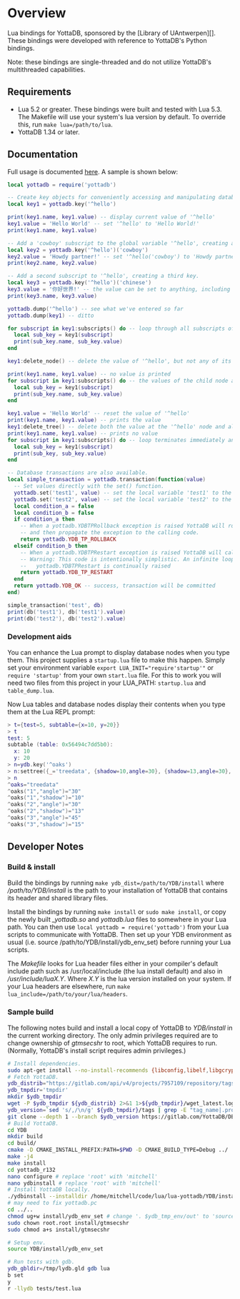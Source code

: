 # Overview

Lua bindings for YottaDB, sponsored by the [Library of UAntwerpen][]. These bindings were developed with reference to YottaDB's Python bindings.

Note: these bindings are single-threaded and do not utilize YottaDB's multithreaded capabilities.

## Requirements

* Lua 5.2 or greater. These bindings were built and tested with Lua 5.3. The Makefile will use
  your system's lua version by default. To override this, run `make lua=/path/to/lua`.
* YottaDB 1.34 or later.

## Documentation

Full usage is documented [here](docs/yottadb.html). A sample is shown below:

```lua
local yottadb = require('yottadb')

-- Create key objects for conveniently accessing and manipulating database nodes.
local key1 = yottadb.key('^hello')

print(key1.name, key1.value) -- display current value of '^hello'
key1.value = 'Hello World' -- set '^hello' to 'Hello World!'
print(key1.name, key1.value)

-- Add a 'cowboy' subscript to the global variable '^hello', creating a new key.
local key2 = yottadb.key('^hello')('cowboy')
key2.value = 'Howdy partner!' -- set '^hello('cowboy') to 'Howdy partner!'
print(key2.name, key2.value)

-- Add a second subscript to '^hello', creating a third key.
local key3 = yottadb.key('^hello')('chinese')
key3.value = '你好世界!' -- the value can be set to anything, including UTF-8
print(key3.name, key3.value)

yottadb.dump('^hello') -- see what we've entered so far
yottadb.dump(key1) -- ditto

for subscript in key1:subscripts() do -- loop through all subscripts of a key
  local sub_key = key1(subscript)
  print(sub_key.name, sub_key.value)
end

key1:delete_node() -- delete the value of '^hello', but not any of its child nodes

print(key1.name, key1.value) -- no value is printed
for subscript in key1:subscripts() do -- the values of the child node are still in the database
  local sub_key = key1(subscript)
  print(sub_key.name, sub_key.value)
end

key1.value = 'Hello World' -- reset the value of '^hello'
print(key1.name, key1.value) -- prints the value
key1:delete_tree() -- delete both the value at the '^hello' node and all of its children
print(key1.name, key1.value) -- prints no value
for subscript in key1:subscripts() do -- loop terminates immediately and displays no subscripts
  local sub_key = key1(subscript)
  print(sub_key, sub_key.value)
end

-- Database transactions are also available.
local simple_transaction = yottadb.transaction(function(value)
  -- Set values directly with the set() function.
  yottadb.set('test1', value) -- set the local variable 'test1' to the given value
  yottadb.set('test2', value) -- set the local variable 'test2' to the given value
  local condition_a = false
  local condition_b = false
  if condition_a then
    -- When a yottadb.YDBTPRollback exception is raised YottaDB will rollback the transaction
    -- and then propagate the exception to the calling code.
    return yottadb.YDB_TP_ROLLBACK
  elseif condition_b then
    -- When a yottadb.YDBTPRestart exception is raised YottaDB will call the transaction again.
    -- Warning: This code is intentionally simplistic. An infinite loop will occur if
    --   yottadb.YDBTPRestart is continually raised
    return yottadb.YDB_TP_RESTART
  end
  return yottadb.YDB_OK -- success, transaction will be committed
end)

simple_transaction('test', db)
print(db('test1'), db('test1').value)
print(db('test2'), db('test2').value)
```

### Development aids

You can enhance the Lua prompt to display database nodes when you type them. This project supplies a `startup.lua` file to make this happen. Simply set your environment variable `export LUA_INIT="require'startup'"` or `require 'startup'` from your own `start.lua` file. For this to work you will need two files from this project in your LUA_PATH: `startup.lua` and `table_dump.lua`.

Now Lua tables and database nodes display their contents when you type them at the Lua REPL prompt:

```lua
> t={test=5, subtable={x=10, y=20}}
> t
test: 5
subtable (table: 0x56494c7dd5b0):
  x: 10
  y: 20
> n=ydb.key('^oaks')
> n:settree({_='treedata', {shadow=10,angle=30}, {shadow=13,angle=30}, {shadow=15,angle=45}})
> n
^oaks="treedata"
^oaks("1","angle")="30"
^oaks("1","shadow")="10"
^oaks("2","angle")="30"
^oaks("2","shadow")="13"
^oaks("3","angle")="45"
^oaks("3","shadow")="15"
```

## Developer Notes

### Build & install

Build the bindings by running `make ydb_dist=/path/to/YDB/install` where */path/to/YDB/install*
is the path to your installation of YottaDB that contains its header and shared library files.

Install the bindings by running `make install` or `sudo make install`, or copy the newly built
*_yottadb.so* and *yottadb.lua* files to somewhere in your Lua path. You can then use `local
yottadb = require('yottadb')` from your Lua scripts to communicate with YottaDB.  Then set up
your YDB environment as usual (i.e. source /path/to/YDB/install/ydb_env_set) before running
your Lua scripts.

The *Makefile* looks for Lua header files either in your compiler's default include path such
as /usr/local/include (the lua install default) and also in */usr/include/luaX.Y*. Where *X.Y*
is the lua version installed on your system. If your Lua headers are elsewhere, run
`make lua_include=/path/to/your/lua/headers`.

### Sample build

The following notes build and install a local copy of YottaDB to *YDB/install* in the current
working directory. The only admin privileges required are to change ownership of *gtmsecshr*
to root, which YottaDB requires to run. (Normally, YottaDB's install script requires admin
privileges.)

```bash
# Install dependencies.
sudo apt-get install --no-install-recommends {libconfig,libelf,libgcrypt,libgpgme,libgpg-error,libssl}-dev
# Fetch YottaDB.
ydb_distrib="https://gitlab.com/api/v4/projects/7957109/repository/tags"
ydb_tmpdir='tmpdir'
mkdir $ydb_tmpdir
wget -P $ydb_tmpdir ${ydb_distrib} 2>&1 1>${ydb_tmpdir}/wget_latest.log
ydb_version=`sed 's/,/\n/g' ${ydb_tmpdir}/tags | grep -E "tag_name|.pro.tgz" | grep -B 1 ".pro.tgz" | grep "tag_name" | sort -r | head -1 | cut -d'"' -f6`
git clone --depth 1 --branch $ydb_version https://gitlab.com/YottaDB/DB/YDB.git
# Build YottaDB.
cd YDB
mkdir build
cd build/
cmake -D CMAKE_INSTALL_PREFIX:PATH=$PWD -D CMAKE_BUILD_TYPE=Debug ../
make -j4
make install
cd yottadb_r132
nano configure # replace 'root' with 'mitchell'
nano ydbinstall # replace 'root' with 'mitchell'
# Install YottaDB locally.
./ydbinstall --installdir /home/mitchell/code/lua/lua-yottadb/YDB/install --utf8 default --verbose --group mitchell --user mitchell --overwrite-existing
# may need to fix yottadb.pc
cd ../..
chmod ug+w install/ydb_env_set # change '. $ydb_tmp_env/out' to 'source $ydb_tmp_env/out'
sudo chown root.root install/gtmsecshr
sudo chmod a+s install/gtmsecshr

# Setup env.
source YDB/install/ydb_env_set

# Run tests with gdb.
ydb_gbldir=/tmp/lydb.gld gdb lua
b set
y
r -llydb tests/test.lua
```


